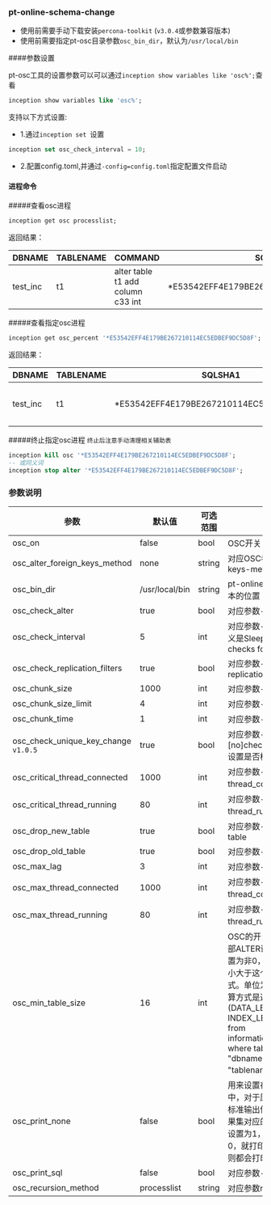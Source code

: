 

### pt-online-schema-change

- 使用前需要手动下载安装`percona-toolkit` (`v3.0.4`或参数兼容版本)
- 使用前需要指定pt-osc目录参数`osc_bin_dir`，默认为`/usr/local/bin`

####参数设置

pt-osc工具的设置参数可以可以通过```inception show variables like 'osc%';```查看

```sql
inception show variables like 'osc%';
```

支持以下方式设置:

- 1.通过```inception set ```设置

```sql
inception set osc_check_interval = 10;
```

- 2.配置config.toml,并通过```-config=config.toml```指定配置文件启动



#### 进程命令


#####查看osc进程

<!-- sqlsha1 -->
```sql
inception get osc processlist;
```

返回结果：

DBNAME   | TABLENAME | COMMAND | SQLSHA1  | PERCENT | REMAINTIME | INFOMATION
----------|---------|--------------------|-----------------|-----------------|-------------------|-----
test_inc | t1 | alter table t1 add column c33 int | *E53542EFF4E179BE267210114EC5EDBEF9DC5D8F |       9 | 00:36      | Copying `test_inc`.`t1`:   9% 00:36 remain



#####查看指定osc进程
```sql
inception get osc_percent '*E53542EFF4E179BE267210114EC5EDBEF9DC5D8F';
```

返回结果：

DBNAME   | TABLENAME | SQLSHA1                                   | PERCENT | REMAINTIME | INFOMATION
----------|---------|--------------------|-----------------|-----------------|-----
test_inc | t1        | *E53542EFF4E179BE267210114EC5EDBEF9DC5D8F |      49 | 00:14      | Copying `test_inc`.`t1`:  49% 00:14 remain


#####终止指定osc进程
`终止后注意手动清理相关辅助表`
```sql
inception kill osc '*E53542EFF4E179BE267210114EC5EDBEF9DC5D8F';
-- 或同义词
inception stop alter '*E53542EFF4E179BE267210114EC5EDBEF9DC5D8F';
```


### 参数说明

参数  |  默认值  |  可选范围 | 说明
------------ | ------------- | ------------ | ------------
osc_on                                 | false          | bool | OSC开关
osc_alter_foreign_keys_method          | none           | string | 对应OSC参数alter-foreign-keys-method
osc_bin_dir                            | /usr/local/bin | string | pt-online-schema-change脚本的位置
osc_check_alter                        | true           | bool | 对应参数--[no]check-alter
osc_check_interval                     | 5              | int | 对应参数--check-interval，意义是Sleep time between checks for --max-lag.
osc_check_replication_filters          | true           | bool | 对应参数--[no]check-replication-filters
osc_chunk_size                         | 1000           | int | 对应参数--chunk-size
osc_chunk_size_limit                   | 4              | int | 对应参数--chunk-size-limit
osc_chunk_time                         | 1              | int | 对应参数--chunk-time
osc_check_unique_key_change `v1.0.5` | true              | bool | 对应参数--[no]check_unique_key_change,设置是否检查唯一索引
osc_critical_thread_connected                 | 1000           | int | 对应参数--critical-load中的thread_connected部分
osc_critical_thread_running                   | 80             | int | 对应参数--critical-load中的thread_running部分
osc_drop_new_table                     | true           | bool | 对应参数--[no]drop-new-table
osc_drop_old_table                     | true           | bool | 对应参数--[no]drop-old-table
osc_max_lag                            | 3              | int | 对应参数--max-lag
osc_max_thread_connected                      | 1000           | int | 对应参数--max-load中的thread_connected部分
osc_max_thread_running                        | 80             | int | 对应参数--max-load中的thread_running部分
osc_min_table_size                     | 16             | int | OSC的开关，如果设置为0，则全部ALTER语句都走OSC，如果设置为非0，则当这个表占用空间大小大于这个值时才使用OSC方式。单位为M，这个表大小的计算方式是通过语句： select (DATA_LENGTH + INDEX_LENGTH)/1024/1024 from information_schema.tables where table_schema = "dbname" and table_name = "tablename"来实现的。
osc_print_none                         | false          | bool | 用来设置在Inception返回结果集中，对于原来OSC在执行过程的标准输出信息是不是要打印到结果集对应的错误信息列中，如果设置为1，就不打印，如果设置为0，就打印。而如果出现错误了，则都会打印
osc_print_sql                          | false          | bool | 对应参数--print
osc_recursion_method                   | processlist    | string | 对应参数recursion_method

